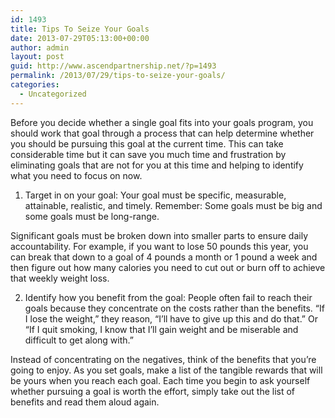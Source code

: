 ```yaml
---
id: 1493
title: Tips To Seize Your Goals
date: 2013-07-29T05:13:00+00:00
author: admin
layout: post
guid: http://www.ascendpartnership.net/?p=1493
permalink: /2013/07/29/tips-to-seize-your-goals/
categories:
  - Uncategorized
---
```

Before you decide whether a single goal fits into your goals program, you should work that goal through a process that can help determine whether you should be pursuing this goal at the current time. This can take considerable time but it can save you much time and frustration by eliminating goals that are not for you at this time and helping to identify what you need to focus on now.

1. Target in on your goal: Your goal must be specific, measurable, attainable, realistic, and timely. Remember: Some goals must be big and some goals must be long-range.

Significant goals must be broken down into smaller parts to ensure daily accountability. For example, if you want to lose 50 pounds this year, you can break that down to a goal of 4 pounds a month or 1 pound a week and then figure out how many calories you need to cut out or burn off to achieve that weekly weight loss.

2. Identify how you benefit from the goal: People often fail to reach their goals because they concentrate on the costs rather than the benefits. “If I lose the weight,” they reason, “I’ll have to give up this and do that.” Or “If I quit smoking, I know that I’ll gain weight and be miserable and difficult to get along with.”

Instead of concentrating on the negatives, think of the benefits that you’re going to enjoy. As you set goals, make a list of the tangible rewards that will be yours when you reach each goal. Each time you begin to ask yourself whether pursuing a goal is worth the effort, simply take out the list of benefits and read them aloud again.